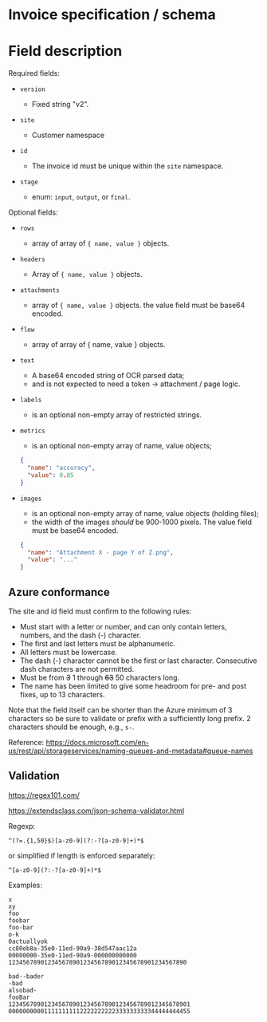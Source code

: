 # Invoice specification / schema

# Field description

Required fields:

- `version`
  - Fixed string "v2".
  
- `site`
  - Customer namespace
  
- `id`
  - The invoice id must be unique within the `site` namespace.
  
- `stage`
  - enum: `input`, `output`, or `final`.

Optional fields:

- `rows`
  - array of array of `{ name, value }` objects.
- `headers`
  - Array of `{ name, value }` objects.
- `attachments`
  - array of `{ name, value }` objects. the value field must be base64 encoded.
- `flow`
  - array of array of { name, value } objects.
- `text`
  - A base64 encoded string of OCR parsed data; 
  - and is not expected to need a token -> attachment / page logic.

- `labels`
  - is an optional non-empty array of restricted strings.

- `metrics`
  - is an optional non-empty array of name, value objects;
  ```json
  {
    "name": "accuracy",
    "value": 0.85
  }
  ```

- `images`
  - is an optional non-empty array of name, value objects (holding files); 
  - the width of the images *should* be 900-1000 pixels.  The value
    field must be base64 encoded.
  ```json
  {
    "name": "Attachment X - page Y of Z.png",
    "value": "..."
  }
  ```

## Azure conformance

The site and id field must confirm to the following rules:

- Must start with a letter or number, and can only contain letters, numbers, and the dash (-) character.
- The first and last letters must be alphanumeric.
- All letters must be lowercase.
- The dash (-) character cannot be the first or last character. Consecutive dash characters are not permitted.
- Must be from <strike>3</strike> 1 through <strike>63</strike> 50 characters long.
- The name has been limited to give some headroom for pre- and post fixes, up to 13 characters.

Note that the field itself can be shorter than the Azure minimum of 3 characters so be sure to validate or prefix with a sufficiently long prefix. 
2 characters should be enough, e.g., `s-`.

Reference: https://docs.microsoft.com/en-us/rest/api/storageservices/naming-queues-and-metadata#queue-names

## Validation

https://regex101.com/

https://extendsclass.com/json-schema-validator.html

Regexp:

```
^(?=.{1,50}$)[a-z0-9](?:-?[a-z0-9]+)*$
```

or simplified if length is enforced separately:

```
^[a-z0-9](?:-?[a-z0-9]+)*$
```

Examples:

```
x
xy
foo
foobar
foo-bar
o-k
0actuallyok
cc80eb8a-35e0-11ed-90a9-38d547aac12a
00000000-35e0-11ed-90a9-000000000000
12345678901234567890123456789012345678901234567890
```

```
bad--bader
-bad
alsobad-
fooBar
123456789012345678901234567890123456789012345678901
000000000011111111112222222222333333333344444444455
```
